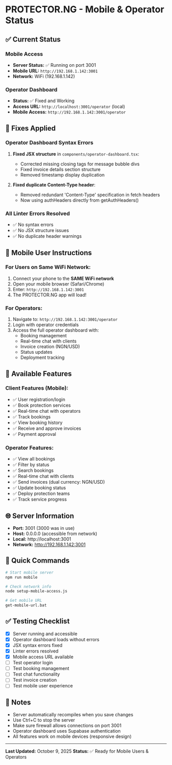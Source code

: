 # PROTECTOR.NG - Mobile & Operator Status

## ✅ Current Status

### Mobile Access
- **Server Status:** ✅ Running on port 3001
- **Mobile URL:** `http://192.168.1.142:3001`
- **Network:** WiFi (192.168.1.142)

### Operator Dashboard
- **Status:** ✅ Fixed and Working
- **Access URL:** `http://localhost:3001/operator` (local)
- **Mobile Access:** `http://192.168.1.142:3001/operator`

## 🔧 Fixes Applied

### Operator Dashboard Syntax Errors
1. **Fixed JSX structure** in `components/operator-dashboard.tsx`:
   - Corrected missing closing tags for message bubble divs
   - Fixed invoice details section structure
   - Removed timestamp display duplication

2. **Fixed duplicate Content-Type header**:
   - Removed redundant 'Content-Type' specification in fetch headers
   - Now using authHeaders directly from getAuthHeaders()

### All Linter Errors Resolved
- ✅ No syntax errors
- ✅ No JSX structure issues
- ✅ No duplicate header warnings

## 📱 Mobile User Instructions

### For Users on Same WiFi Network:
1. Connect your phone to the **SAME WiFi network**
2. Open your mobile browser (Safari/Chrome)
3. Enter: `http://192.168.1.142:3001`
4. The PROTECTOR.NG app will load!

### For Operators:
1. Navigate to: `http://192.168.1.142:3001/operator`
2. Login with operator credentials
3. Access the full operator dashboard with:
   - Booking management
   - Real-time chat with clients
   - Invoice creation (NGN/USD)
   - Status updates
   - Deployment tracking

## 🎯 Available Features

### Client Features (Mobile):
- ✅ User registration/login
- ✅ Book protection services
- ✅ Real-time chat with operators
- ✅ Track bookings
- ✅ View booking history
- ✅ Receive and approve invoices
- ✅ Payment approval

### Operator Features:
- ✅ View all bookings
- ✅ Filter by status
- ✅ Search bookings
- ✅ Real-time chat with clients
- ✅ Send invoices (dual currency: NGN/USD)
- ✅ Update booking status
- ✅ Deploy protection teams
- ✅ Track service progress

## 🌐 Server Information

- **Port:** 3001 (3000 was in use)
- **Host:** 0.0.0.0 (accessible from network)
- **Local:** http://localhost:3001
- **Network:** http://192.168.1.142:3001

## 🚀 Quick Commands

```bash
# Start mobile server
npm run mobile

# Check network info
node setup-mobile-access.js

# Get mobile URL
get-mobile-url.bat
```

## ✅ Testing Checklist

- [x] Server running and accessible
- [x] Operator dashboard loads without errors
- [x] JSX syntax errors fixed
- [x] Linter errors resolved
- [x] Mobile access URL available
- [ ] Test operator login
- [ ] Test booking management
- [ ] Test chat functionality
- [ ] Test invoice creation
- [ ] Test mobile user experience

## 📝 Notes

- Server automatically recompiles when you save changes
- Use Ctrl+C to stop the server
- Make sure firewall allows connections on port 3001
- Operator dashboard uses Supabase authentication
- All features work on mobile devices (responsive design)

---

**Last Updated:** October 9, 2025
**Status:** ✅ Ready for Mobile Users & Operators





